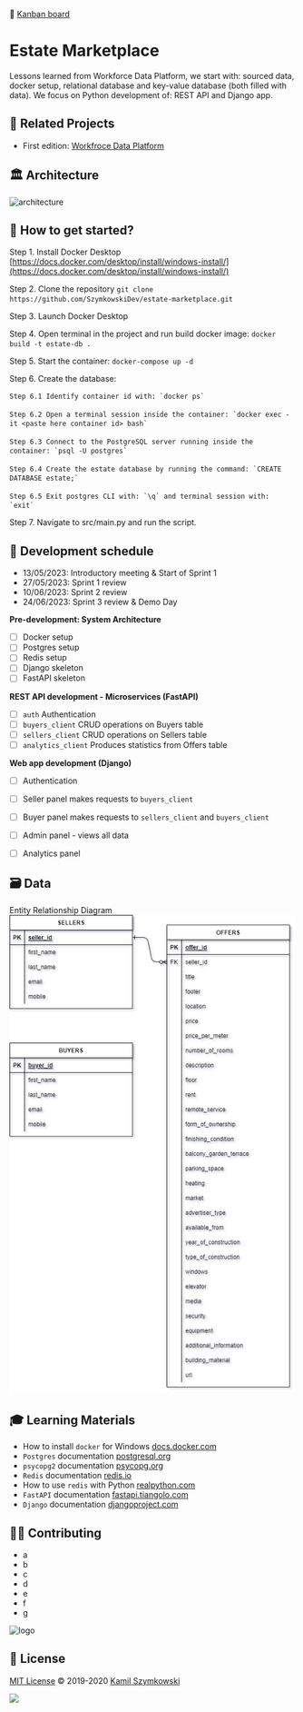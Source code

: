 🔗 [Kanban board](https://github.com/users/SzymkowskiDev/projects/10/views/1)

# Estate Marketplace
Lessons learned from Workforce Data Platform, we start with: sourced data, docker setup, relational database and key-value database (both filled with data). We focus on Python development of: REST API and Django app.


## 🔗 Related Projects
* First edition: [Workfroce Data Platform](https://github.com/SzymkowskiDev/workforce-data-platform)


## 🏛️ Architecture
![architecture](https://github.com/SzymkowskiDev/estate-marketplace/blob/main/assets/arch.png?raw=true)


## 🚀 How to get started?
Step 1. Install Docker Desktop [https://docs.docker.com/desktop/install/windows-install/](https://docs.docker.com/desktop/install/windows-install/)

Step 2. Clone the repository `git clone https://github.com/SzymkowskiDev/estate-marketplace.git`

Step 3. Launch Docker Desktop

Step 4. Open terminal in the project and run build docker image: `docker build -t estate-db .`

Step 5. Start the container: `docker-compose up -d`

Step 6. Create the database:

    Step 6.1 Identify container id with: `docker ps` 

    Step 6.2 Open a terminal session inside the container: `docker exec -it <paste here container id> bash`

    Step 6.3 Connect to the PostgreSQL server running inside the container: `psql -U postgres`

    Step 6.4 Create the estate database by running the command: `CREATE DATABASE estate;`

    Step 6.5 Exit postgres CLI with: `\q` and terminal session with: `exit`

Step 7. Navigate to src/main.py and run the script.


## 📅 Development schedule

- 13/05/2023: Introductory meeting & Start of Sprint 1
- 27/05/2023: Sprint 1 review
- 10/06/2023: Sprint 2 review
- 24/06/2023: Sprint 3 review & Demo Day

**Pre-development: System Architecture**

- [ ] Docker setup
- [ ] Postgres setup
- [ ] Redis setup
- [ ] Django skeleton
- [ ] FastAPI skeleton

**REST API development - Microservices (FastAPI)**

- [ ] `auth` Authentication
- [ ] `buyers_client` CRUD operations on Buyers table
- [ ] `sellers_client` CRUD operations on Sellers table
- [ ] `analytics_client` Produces statistics from Offers table

**Web app development (Django)**

- [ ] Authentication
- [ ] Seller panel makes requests to `buyers_client`
- [ ] Buyer panel makes requests to `sellers_client` and `buyers_client`
- [ ] Admin panel - views all data
- [ ] Analytics panel


## 🗃️ Data
Entity Relationship Diagram
![erd](https://github.com/SzymkowskiDev/estate-marketplace/blob/main/assets/erd.PNG?raw=true)


## 🎓 Learning Materials
* How to install `docker` for Windows [docs.docker.com](https://docs.docker.com/desktop/install/windows-install/)
* `Postgres` documentation [postgresql.org](https://www.postgresql.org/)
* `psycopg2` documentation [psycopg.org](https://www.psycopg.org/docs/)
* `Redis` documentation [redis.io](https://redis.io/)
* How to use `redis` with Python [realpython.com](https://realpython.com/python-redis/)
* `FastAPI` documentation [fastapi.tiangolo.com](https://fastapi.tiangolo.com/)
* `Django` documentation [djangoproject.com](https://www.djangoproject.com/)


## 👨‍💻 Contributing
- a
- b
- c
- d
- e
- f
- g

![logo](https://github.com/SzymkowskiDev/estate-marketplace/blob/main/assets/logo.png?raw=true)

## 📄 License
[MIT License](https://choosealicense.com/licenses/mit/) ©️ 2019-2020 [Kamil Szymkowski](https://github.com/SzymkowskiDev "Get in touch!")

[![](https://img.shields.io/badge/license-MIT-green?style=plastic)](https://choosealicense.com/licenses/mit/)
